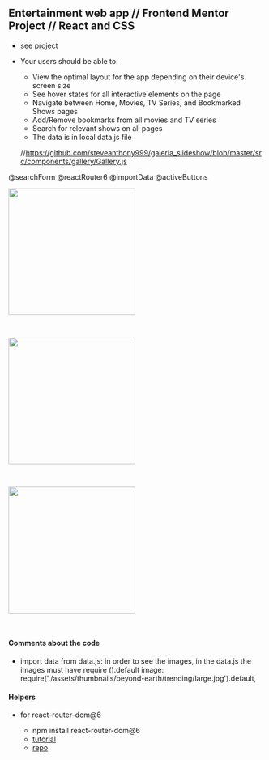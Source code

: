 ## Entertainment web app // Frontend Mentor Project // React and CSS

- [see project]()
- Your users should be able to:

  - View the optimal layout for the app depending on their device's screen size
  - See hover states for all interactive elements on the page
  - Navigate between Home, Movies, TV Series, and Bookmarked Shows pages
  - Add/Remove bookmarks from all movies and TV series
  - Search for relevant shows on all pages
  - The data is in local data.js file

  //https://github.com/steveanthony999/galeria_slideshow/blob/master/src/components/gallery/Gallery.js

@searchForm @reactRouter6 @importData @activeButtons

<p align-items: center>
    <img src='./readme-images/Screenshot-gallery-site-1.png' width='250'>
</p>
<br/>
<p align-items: center>
    <img src='./readme-images/Screenshot-gallery-site-2.png' width='250'>
</p>
<br/>
<p align-items: center>
    <img src='./readme-images/Screenshot-gallery-site-3.png' width='250'>
</p>
<br/>

#### Comments about the code

- import data from data.js: in order to see the images, in the data.js the images must have require ().default
  image: require('./assets/thumbnails/beyond-earth/trending/large.jpg').default,

#### Helpers

- for react-router-dom@6

  - npm install react-router-dom@6
  - [tutorial](https://www.udemy.com/course/react-tutorial-and-projects-course/learn/lecture/31400928#content)
  - [repo](https://github.com/john-smilga/react-router-6-tutorial)
